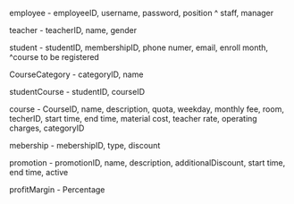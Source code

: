 employee - employeeID, username, password, position
^ staff, manager

teacher - teacherID, name, gender

student - studentID, membershipID, phone numer, email, enroll month,
^course to be registered

CourseCategory - categoryID, name

studentCourse - studentID, courseID

course - CourseID, name, description, quota, weekday, monthly fee, room, techerID, start time, 
		end time, material cost, teacher rate, operating charges, categoryID

mebership - mebershipID, type, discount

promotion - promotionID, name, description, additionalDiscount, start time, end time, active

profitMargin - Percentage